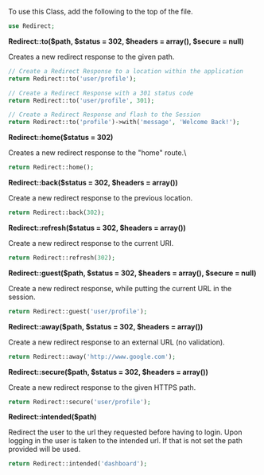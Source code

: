 To use this Class, add the following to the top of the file.

```php
use Redirect;
```

**Redirect::to($path, $status = 302, $headers = array(), $secure = null)**

Creates a new redirect response to the given path.

```php
// Create a Redirect Response to a location within the application
return Redirect::to('user/profile');

// Create a Redirect Response with a 301 status code
return Redirect::to('user/profile', 301);

// Create a Redirect Response and flash to the Session
return Redirect::to('profile')->with('message', 'Welcome Back!');
```

**Redirect::home($status = 302)**

Creates a new redirect response to the "home" route.\

```php
return Redirect::home();
```

**Redirect::back($status = 302, $headers = array())**

Create a new redirect response to the previous location.

```php
return Redirect::back(302);
```

**Redirect::refresh($status = 302, $headers = array())**

Create a new redirect response to the current URI.

```php
return Redirect::refresh(302);
```

**Redirect::guest($path, $status = 302, $headers = array(), $secure = null)**

Create a new redirect response, while putting the current URL in the session.

```php
return Redirect::guest('user/profile');
```

**Redirect::away($path, $status = 302, $headers = array())**

Create a new redirect response to an external URL (no validation).

```php
return Redirect::away('http://www.google.com');
```

**Redirect::secure($path, $status = 302, $headers = array())**

Create a new redirect response to the given HTTPS path.

```php
return Redirect::secure('user/profile');
```

**Redirect::intended($path)**

Redirect the user to the url they requested before having to login. Upon logging in the user is taken to the intended url. If that is not set the path provided will be used.

```php
return Redirect::intended('dashboard');
````
